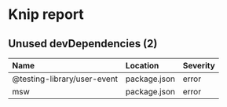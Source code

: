 # Knip report

## Unused devDependencies (2)

| Name                        | Location     | Severity |
| :-------------------------- | :----------- | :------- |
| @testing-library/user-event | package.json | error    |
| msw                         | package.json | error    |

